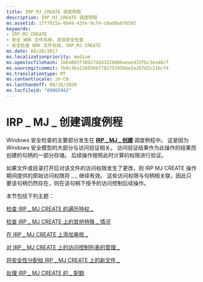 ```yaml
---
title: IRP_MJ_CREATE 调度例程
description: IRP_MJ_CREATE 调度例程
ms.assetid: 1ff7915a-0949-43fe-9cf4-c0ad9abf6592
keywords:
- IRP_MJ_CREATE
- 安全 WDK 文件系统，添加安全检查
- 安全检查 WDK 文件系统，IRP_MJ_CREATE
ms.date: 04/20/2017
ms.localizationpriority: medium
ms.openlocfilehash: 1b64883f38927d2d3228d8baeeed33fbc3ea46cf
ms.sourcegitcommit: 7b9c3ba12b05bbf78275395bbe3a287d2c31bcf4
ms.translationtype: MT
ms.contentlocale: zh-CN
ms.lasthandoff: 08/28/2020
ms.locfileid: "89065942"
---
```

# <a name="irp_mj_create-dispatch-routine"></a>IRP \_ MJ \_ 创建调度例程


Windows 安全检查的主要部分发生在 [**IRP \_ MJ \_ 创建**](./irp-mj-create.md) 调度例程中。 这是因为 Windows 安全模型的大部分与访问验证相关。 访问验证结果作为此操作的结果而创建的句柄的一部分存储。 后续操作按照此时计算的权限进行验证。

如果文件或目录打开后对该文件的访问权限发生了更改，则 IRP MJ CREATE 操作期间提供的原始访问权限将 \_ \_ 继续有效。 这些访问权限与句柄相关联，因此只要该句柄仍然存在，则在该句柄下授予的访问控制后续操作。

本节包括下列主题：

[检查 IRP \_ MJ CREATE 的遍历特权 \_](checking-for-traverse-privilege-on-irp-mj-create.md)

[检查 IRP \_ MJ CREATE 上的其他特殊 \_ 情况](checking-for-other-special-cases--on-irp-mj-create.md)

[在 IRP \_ MJ CREATE 上添加审核 \_](adding-auditing-on-irp-mj-create.md)

[对 IRP \_ MJ CREATE 上的访问控制列表的管理 \_](management-of-access-control-lists-on-irp-mj-create.md)

[将安全性分配给 IRP \_ MJ CREATE 上的新文件 \_](assigning-security-to-a-new-file-on-irp-mj-create.md)

[处理 IRP \_ MJ CREATE 的 \_ 配额](handling-quotas-on-irp-mj-create.md)

 

